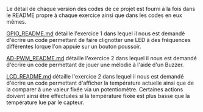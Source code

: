 Le détail de chaque version des codes de ce projet est fourni à la fois dans le README propre à chaque exercice ainsi que dans les codes en eux mêmes.

[GPIO_README.md](https://github.com/hepl-Heusdain/smartcities/blob/main/GPIO/GPIO_README.md) détaille l'exercice 1 dans lequel il nous est demandé d'écrire un code permettant de faire clignotter une LED à des fréquences différentes lorque l'on appuie sur un bouton poussoir.

[AD-PWM_README.md](https://github.com/hepl-Heusdain/smartcities/blob/main/AD-PWM/AD-PWM_README.md) détaille l'exercice 2 dans lequel il nous est demandé d'écrire un code permettant de jouer une mélodie à l'aide d'un Buzzer.

[LCD_README.md](https://github.com/hepl-Heusdain/smartcities/blob/main/LCD/LCD_README.md) détaille l'exercice 2 dans lequel il nous est demandé d'écrire un code permettant d'afficher la température actuelle ainsi que de la comparer à une valeur fixée via un potentiomètre. Certaines actions doivent ainsi être effectuées si la température fixée est plus basse que la température lue par le capteur.
